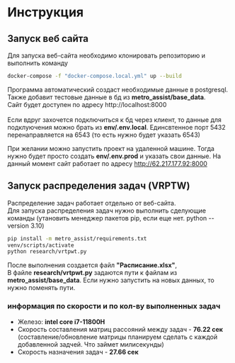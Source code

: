 # Инструкция
## Запуск веб сайта
Для запуска веб-сайта необходимо клонировать репозиторию и выполнить команду
```sh
docker-compose -f "docker-compose.local.yml" up --build
```
Программа автоматический создаст необходимые данные в postgresql. Также добавит тестовые данные в бд из <b>metro_assist/base_data</b>.<br>
Сайт будет доступен по адресу http://localhost:8000 <br><br>
Если вдруг захочется подключиться к бд через клиент, то данные для подклуючения можно брать из <b>env/.env.local</b>. Единсвтенное порт 5432 перенаправляется на 6543 (то есть нужно будет указать 6543)<br>

При желании можно запустить проект на удаленной машине. Тогда нужно будет просто создать <b>env/.env.prod</b> и указать свои данные.
На данный момент сайт работает по адресу http://62.217.177.92:8000

## Запуск распределения задач (VRPTW)
Распределение задач работает отдельно от веб-сайта. <br>
Для запуска распределения задач нужно выполнить сделующие команды (утановить менеджер пакетов pip, если еще нет. python --version 3.10)
```sh
pip install -m metro_assist/requirements.txt
venv/scripts/activate
python research/vrtpwt.py
```
После выполнения создается файл <b>"Расписание.xlsx"</b>, <br>
В файле <b>research/vrtpwt.py</b> задаются пути к файлам из <b>metro_assist/base_data</b>. Если нужно запустить на новых данных, то нужно поменять пути.
### информация по скорости и по кол-ву выполненных задач
 - Железо: <b>intel core i7-11800H</b>
 - Скорость составления матриц рассояний между задач - <b>76.22 сек </b> (составление/обновление матрицы планируем сделать с каждой добавленной задчей. Что займет милисекунды)
 - Скорость назначения задач - <b>27.66 сек</b> 
 

